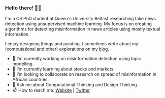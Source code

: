 ### Hello there! 👋🏾

I'm a CS PhD student at Queen's University Belfast researching fake news detection using unsupervised machine learning.
My focus is on creating algorithms for detecting misinformation in news articles using mostly textual information.

I enjoy designing things and painting. I sometimes write about my (computational and other) explorations on my [blog](https://martinssamuel.com/).

- 🔭 I’m currently working on misinformation detection using topic modelling.
- 🌱 I’m currently learning about stocks and markets.
- 🤝 I’m looking to collaborate on research on spread of misinformation in African countries.
- 💬 Ask me about Computational Thinking and Design Thinking.
- 📫 How to reach me: [Website](https://martinssamuel.com/) | [Twitter](https://twitter.com/m_arti)

<!--
**m-arti/m-arti** is a ✨ _special_ ✨ repository because its `README.md` (this file) appears on your GitHub profile.

Here are some ideas to get you started:

- 🔭 I’m currently working on ...
- 🌱 I’m currently learning ...
- 👯 I’m looking to collaborate on ...
- 🤔 I’m looking for help with ...
- 💬 Ask me about ...
- 📫 How to reach me: ...
- 😄 Pronouns: ...
- ⚡ Fun fact: ...
-->
